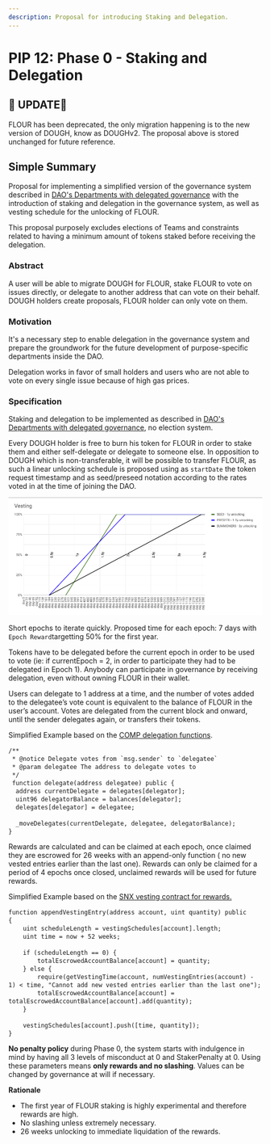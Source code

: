 ```yaml
---
description: Proposal for introducing Staking and Delegation.
---
```


# PIP 12: Phase 0 - Staking and Delegation

## 🚨 UPDATE🚨

FLOUR has been deprecated, the only migration happening is to the new version of DOUGH, know as DOUGHv2. The proposal above is stored unchanged for future reference.

## Simple Summary

Proposal for implementing a simplified version of the governance system described in [DAO's Departments with delegated governance](../research/piedao.md) with the introduction of staking and delegation in the governance system, as well as vesting schedule for the unlocking of FLOUR.  
  
This proposal purposely excludes elections of Teams and constraints related to having a minimum amount of tokens staked before receiving the delegation.

### Abstract <a id="abstract"></a>

A user will be able to migrate DOUGH for FLOUR, stake FLOUR to vote on issues directly, or delegate to another address that can vote on their behalf. DOUGH holders create proposals, FLOUR holder can only vote on them.

### Motivation <a id="motivation"></a>

It's a necessary step to enable delegation in the governance system and prepare the groundwork for the future development of purpose-specific departments inside the DAO.   
  
Delegation works in favor of small holders and users who are not able to vote on every single issue because of high gas prices.

### Specification <a id="specification"></a>

Staking and delegation to be implemented as described in [DAO's Departments with delegated governance](../research/piedao.md), no election system.  
  
Every DOUGH holder is free to burn his token for FLOUR in order to stake them and either self-delegate or delegate to someone else. In opposition to DOUGH which is non-transferable, it will be possible to transfer FLOUR, as such a linear unlocking schedule is proposed using as `startDate` the token request timestamp and as seed/preseed notation according to the rates voted in at the time of joining the DAO.

![](../.gitbook/assets/vesting_schedule.png)

Short epochs to iterate quickly. Proposed time for each epoch: 7 days with `Epoch Reward`targetting 50% for the first year.  
  
Tokens have to be delegated before the current epoch in order to be used to vote \(ie: if currentEpoch = 2, in order to participate they had to be delegated in Epoch 1\). Anybody can participate in governance by receiving delegation, even without owning FLOUR in their wallet.  
  
Users can delegate to 1 address at a time, and the number of votes added to the delegatee’s vote count is equivalent to the balance of FLOUR in the user’s account. Votes are delegated from the current block and onward, until the sender delegates again, or transfers their tokens.  
  
Simplified Example based on the [COMP delegation functions](https://etherscan.io/address/0xc00e94cb662c3520282e6f5717214004a7f26888#code).

```text
/**
 * @notice Delegate votes from `msg.sender` to `delegatee`
 * @param delegatee The address to delegate votes to
 */
 function delegate(address delegatee) public {
  address currentDelegate = delegates[delegator];
  uint96 delegatorBalance = balances[delegator];
  delegates[delegator] = delegatee;
  
  _moveDelegates(currentDelegate, delegatee, delegatorBalance);
}
```

Rewards are calculated and can be claimed at each epoch, once claimed they are escrowed for 26 weeks with an append-only function \( no new vested entries earlier than the last one\). Rewards can only be claimed for a period of 4 epochs once closed, unclaimed rewards will be used for future rewards.  
  
Simplified Example based on the [SNX vesting contract for rewards.](https://etherscan.io/address/0xb671f2210b1f6621a2607ea63e6b2dc3e2464d1f#code)

```text
function appendVestingEntry(address account, uint quantity) public
{
    uint scheduleLength = vestingSchedules[account].length;
    uint time = now + 52 weeks;

    if (scheduleLength == 0) {
        totalEscrowedAccountBalance[account] = quantity;
    } else {
        require(getVestingTime(account, numVestingEntries(account) - 1) < time, "Cannot add new vested entries earlier than the last one");
        totalEscrowedAccountBalance[account] = totalEscrowedAccountBalance[account].add(quantity);
    }
    
    vestingSchedules[account].push([time, quantity]);
}
```

**No penalty policy** during Phase 0, the system starts with indulgence in mind by having all 3 levels of misconduct at 0 and StakerPenalty at 0. Using these parameters means **only rewards and no slashing**. Values can be changed by governance at will if necessary.

**Rationale**

* The first year of FLOUR staking is highly experimental and therefore rewards are high.
* No slashing unless extremely necessary.
* 26 weeks unlocking to immediate liquidation of the rewards.





  




